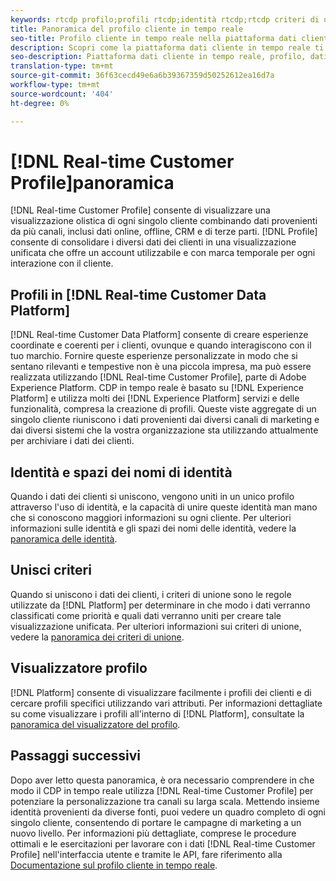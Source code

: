 ```yaml
---
keywords: rtcdp profilo;profili rtcdp;identità rtcdp;rtcdp criteri di unione;profilo cliente in tempo reale
title: Panoramica del profilo cliente in tempo reale
seo-title: Profilo cliente in tempo reale nella piattaforma dati cliente in tempo reale
description: Scopri come la piattaforma dati cliente in tempo reale ti consente di creare esperienze coerenti e coordinate per i tuoi clienti utilizzando i profili cliente in tempo reale.
seo-description: Piattaforma dati cliente in tempo reale, profilo, dati, esperienze, canali
translation-type: tm+mt
source-git-commit: 36f63cecd49e6a6b39367359d50252612ea16d7a
workflow-type: tm+mt
source-wordcount: '404'
ht-degree: 0%

---
```



# [!DNL Real-time Customer Profile]panoramica

[!DNL Real-time Customer Profile] consente di visualizzare una visualizzazione olistica di ogni singolo cliente combinando dati provenienti da più canali, inclusi dati online, offline, CRM e di terze parti. [!DNL Profile] consente di consolidare i diversi dati dei clienti in una visualizzazione unificata che offre un account utilizzabile e con marca temporale per ogni interazione con il cliente.

## Profili in [!DNL Real-time Customer Data Platform]

[!DNL Real-time Customer Data Platform] consente di creare esperienze coordinate e coerenti per i clienti, ovunque e quando interagiscono con il tuo marchio. Fornire queste esperienze personalizzate in modo che si sentano rilevanti e tempestive non è una piccola impresa, ma può essere realizzata utilizzando [!DNL Real-time Customer Profile], parte di Adobe Experience Platform. CDP in tempo reale è basato su [!DNL Experience Platform] e utilizza molti dei [!DNL Experience Platform] servizi e delle funzionalità, compresa la creazione di profili. Queste viste aggregate di un singolo cliente riuniscono i dati provenienti dai diversi canali di marketing e dai diversi sistemi che la vostra organizzazione sta utilizzando attualmente per archiviare i dati dei clienti.

## Identità e spazi dei nomi di identità

Quando i dati dei clienti si uniscono, vengono uniti in un unico profilo attraverso l&#39;uso di identità, e la capacità di unire queste identità man mano che si conoscono maggiori informazioni su ogni cliente. Per ulteriori informazioni sulle identità e gli spazi dei nomi delle identità, vedere la [panoramica delle identità](/help/rtcdp/profile/identities-overview.md).

## Unisci criteri

Quando si uniscono i dati dei clienti, i criteri di unione sono le regole utilizzate da [!DNL Platform] per determinare in che modo i dati verranno classificati come priorità e quali dati verranno uniti per creare tale visualizzazione unificata. Per ulteriori informazioni sui criteri di unione, vedere la [panoramica dei criteri di unione](/help/rtcdp/profile/merge-policies.md).

## Visualizzatore profilo

[!DNL Platform] consente di visualizzare facilmente i profili dei clienti e di cercare profili specifici utilizzando vari attributi. Per informazioni dettagliate su come visualizzare i profili all&#39;interno di [!DNL Platform], consultate la [panoramica del visualizzatore del profilo](/help/rtcdp/profile/profile-viewer.md).

## Passaggi successivi

Dopo aver letto questa panoramica, è ora necessario comprendere in che modo il CDP in tempo reale utilizza [!DNL Real-time Customer Profile] per potenziare la personalizzazione tra canali su larga scala. Mettendo insieme identità provenienti da diverse fonti, puoi vedere un quadro completo di ogni singolo cliente, consentendo di portare le campagne di marketing a un nuovo livello. Per informazioni più dettagliate, comprese le procedure ottimali e le esercitazioni per lavorare con i dati [!DNL Real-time Customer Profile] nell&#39;interfaccia utente e tramite le API, fare riferimento alla [Documentazione sul profilo cliente in tempo reale](../../profile/home.md).